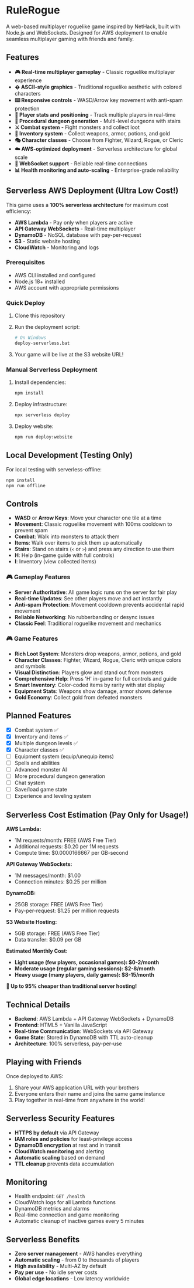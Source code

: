 # RuleRogue

A web-based multiplayer roguelike game inspired by NetHack, built with Node.js and WebSockets. Designed for AWS deployment to enable seamless multiplayer gaming with friends and family.

## Features

- **🎮 Real-time multiplayer gameplay** - Classic roguelike multiplayer experience
- **� ASCII-style graphics** - Traditional roguelike aesthetic with colored characters
- **⌨️ Responsive controls** - WASD/Arrow key movement with anti-spam protection
- **👥 Player stats and positioning** - Track multiple players in real-time
- **🏰 Procedural dungeon generation** - Multi-level dungeons with stairs
- **⚔️ Combat system** - Fight monsters and collect loot
- **🎒 Inventory system** - Collect weapons, armor, potions, and gold
- **🎭 Character classes** - Choose from Fighter, Wizard, Rogue, or Cleric
- **☁️ AWS-optimized deployment** - Serverless architecture for global scale
- **🔌 WebSocket support** - Reliable real-time connections
- **📊 Health monitoring and auto-scaling** - Enterprise-grade reliability

## Serverless AWS Deployment (Ultra Low Cost!)

This game uses a **100% serverless architecture** for maximum cost efficiency:

- **AWS Lambda** - Pay only when players are active
- **API Gateway WebSockets** - Real-time multiplayer
- **DynamoDB** - NoSQL database with pay-per-request
- **S3** - Static website hosting
- **CloudWatch** - Monitoring and logs

### Prerequisites

- AWS CLI installed and configured
- Node.js 18+ installed
- AWS account with appropriate permissions

### Quick Deploy

1. Clone this repository
2. Run the deployment script:

   ```bash
   # On Windows
   deploy-serverless.bat
   ```

3. Your game will be live at the S3 website URL!

### Manual Serverless Deployment

1. Install dependencies:

   ```bash
   npm install
   ```

2. Deploy infrastructure:

   ```bash
   npx serverless deploy
   ```

3. Deploy website:
   ```bash
   npm run deploy:website
   ```

## Local Development (Testing Only)

For local testing with serverless-offline:

```bash
npm install
npm run offline
```

## Controls

- **WASD** or **Arrow Keys**: Move your character one tile at a time
- **Movement**: Classic roguelike movement with 100ms cooldown to prevent spam
- **Combat**: Walk into monsters to attack them
- **Items**: Walk over items to pick them up automatically
- **Stairs**: Stand on stairs (`<` or `>`) and press any direction to use them
- **H**: Help (in-game guide with full controls)
- **I**: Inventory (view collected items)

### 🎮 Gameplay Features

- **Server Authoritative**: All game logic runs on the server for fair play
- **Real-time Updates**: See other players move and act instantly
- **Anti-spam Protection**: Movement cooldown prevents accidental rapid movement
- **Reliable Networking**: No rubberbanding or desync issues
- **Classic Feel**: Traditional roguelike movement and mechanics

### 🎮 Game Features

- **Rich Loot System**: Monsters drop weapons, armor, potions, and gold
- **Character Classes**: Fighter, Wizard, Rogue, Cleric with unique colors and symbols
- **Visual Distinction**: Players glow and stand out from monsters
- **Comprehensive Help**: Press 'H' in-game for full controls and guide
- **Smart Inventory**: Color-coded items by rarity with stat display
- **Equipment Stats**: Weapons show damage, armor shows defense
- **Gold Economy**: Collect gold from defeated monsters

## Planned Features

- [x] Combat system ✅
- [x] Inventory and items ✅
- [x] Multiple dungeon levels ✅
- [x] Character classes ✅
- [ ] Equipment system (equip/unequip items)
- [ ] Spells and abilities
- [ ] Advanced monster AI
- [ ] More procedural dungeon generation
- [ ] Chat system
- [ ] Save/load game state
- [ ] Experience and leveling system

## Serverless Cost Estimation (Pay Only for Usage!)

**AWS Lambda:**

- 1M requests/month: FREE (AWS Free Tier)
- Additional requests: $0.20 per 1M requests
- Compute time: $0.0000166667 per GB-second

**API Gateway WebSockets:**

- 1M messages/month: $1.00
- Connection minutes: $0.25 per million

**DynamoDB:**

- 25GB storage: FREE (AWS Free Tier)
- Pay-per-request: $1.25 per million requests

**S3 Website Hosting:**

- 5GB storage: FREE (AWS Free Tier)
- Data transfer: $0.09 per GB

**Estimated Monthly Cost:**

- **Light usage (few players, occasional games): $0-2/month**
- **Moderate usage (regular gaming sessions): $2-8/month**
- **Heavy usage (many players, daily games): $8-15/month**

**🎉 Up to 95% cheaper than traditional server hosting!**

## Technical Details

- **Backend**: AWS Lambda + API Gateway WebSockets + DynamoDB
- **Frontend**: HTML5 + Vanilla JavaScript
- **Real-time Communication**: WebSockets via API Gateway
- **Game State**: Stored in DynamoDB with TTL auto-cleanup
- **Architecture**: 100% serverless, pay-per-use

## Playing with Friends

Once deployed to AWS:

1. Share your AWS application URL with your brothers
2. Everyone enters their name and joins the same game instance
3. Play together in real-time from anywhere in the world!

## Serverless Security Features

- **HTTPS by default** via API Gateway
- **IAM roles and policies** for least-privilege access
- **DynamoDB encryption** at rest and in transit
- **CloudWatch monitoring** and alerting
- **Automatic scaling** based on demand
- **TTL cleanup** prevents data accumulation

## Monitoring

- Health endpoint: `GET /health`
- CloudWatch logs for all Lambda functions
- DynamoDB metrics and alarms
- Real-time connection and game monitoring
- Automatic cleanup of inactive games every 5 minutes

## Serverless Benefits

- **Zero server management** - AWS handles everything
- **Automatic scaling** - from 0 to thousands of players
- **High availability** - Multi-AZ by default
- **Pay per use** - No idle server costs
- **Global edge locations** - Low latency worldwide
